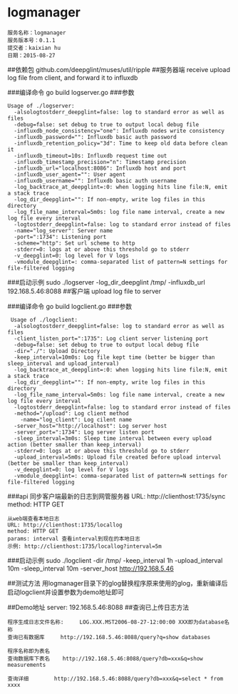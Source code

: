 # logmanager
```
服务名称：logmanager
服务版本号：0.1.1
提交者：kaixian hu
日期：2015-08-27
```

##依赖包
	github.com/deepglint/muses/util/ripple
##服务器端
	receive upload log file from client, and forward it to influxdb

###编译命令
	go build logserver.go
###参数
```
Usage of ./logserver:
  -alsologtostderr_deepglint=false: log to standard error as well as files
  -debug=false: set debug to true to output local debug file
  -influxdb_node_consistency="one": Influxdb nodes write consistency
  -influxdb_password="": Influxdb basic auth password
  -influxdb_retention_policy="3d": Time to keep old data before clean it
  -influxdb_timeout=10s: Influxdb request time out 
  -influxdb_timestamp_precision="n": Timestamp precision
  -influxdb_url="localhost:8086": Influxdb host and port
  -influxdb_user_agent="": User agent
  -influxdb_username="": Influxdb basic auth username
  -log_backtrace_at_deepglint=:0: when logging hits line file:N, emit a stack trace
  -log_dir_deepglint="": If non-empty, write log files in this directory
  -log_file_name_interval=5m0s: log file name interval, create a new log file every interval
  -logtostderr_deepglint=false: log to standard error instead of files
  -name="log_server": Server name
  -port=":1734": Listening port
  -scheme="http": Set url scheme to http
  -stderr=0: logs at or above this threshold go to stderr
  -v_deepglint=0: log level for V logs
  -vmodule_deepglint=: comma-separated list of pattern=N settings for file-filtered logging
```
###启动示例
	sudo ./logserver -log_dir_deepglint /tmp/ -influxdb_url 192.168.5.46:8088
##客户端
	upload log file to server

###编译命令
	go build logclient.go
###参数
```
 Usage of ./logclient:
  -alsologtostderr_deepglint=false: log to standard error as well as files
  -client_listen_port=":1735": Log client server listening port
  -debug=false: set debug to true to output local debug file
  -dir="./": Upload Directory
  -keep_interval=10m0s: Log file kept time (better be bigger than sleep_interval and upload_interval)
  -log_backtrace_at_deepglint=:0: when logging hits line file:N, emit a stack trace
  -log_dir_deepglint="": If non-empty, write log files in this directory
  -log_file_name_interval=5m0s: log file name interval, create a new log file every interval
  -logtostderr_deepglint=false: log to standard error instead of files
  -method="/upload": Log client method
    -name="log_client": Log cilent name
  -server_host="http://localhost": Log server host
  -server_port=":1734": Log server listen port
  -sleep_interval=3m0s: Sleep time interval between every upload action (better smaller than keep_interval)
  -stderr=0: logs at or above this threshold go to stderr
  -upload_interval=5m0s: Upload file created before upload interval (better be smaller than keep_interval)
  -v_deepglint=0: log level for V logs
  -vmodule_deepglint=: comma-separated list of pattern=N settings for file-filtered logging
```
###api
	同步客户端最新的日志到网管服务器
	URL: http://clienthost:1735/sync
	method: HTTP GET
	
	从web端查看本地日志
	URL: http://clienthost:1735/locallog
  	method: HTTP GET
  	params: interval 查看interval到现在的本地日志 
  	示例: http://clienthost:1735/locallog?interval=5m
	
	
###启动示例
	sudo ./logclient -dir /tmp/ -keep_interval 1h -upload_interval 10m -sleep_interval 10m -server_host http://192.168.5.46
	
##测试方法
	用logmanager目录下的glog替换程序原来使用的glog，重新编译后启动logclient并设置参数为demo地址即可

##Demo地址
	server: 192.168.5.46:8088
##查询已上传日志方法
```
程序生成日志文件名称: 	LOG.XXX.MST2006-08-27-12:00:00 XXX即为database名称
查询已有数据库		http://192.168.5.46:8088/query?q=show databases

程序名称即为表名
查询数据库下表名	http://192.168.5.46:8088/query?db=xxx&q=show measurements

查询详细		http://192.168.5.46:8088/query?db=xxx&q=select * from xxxx
```

